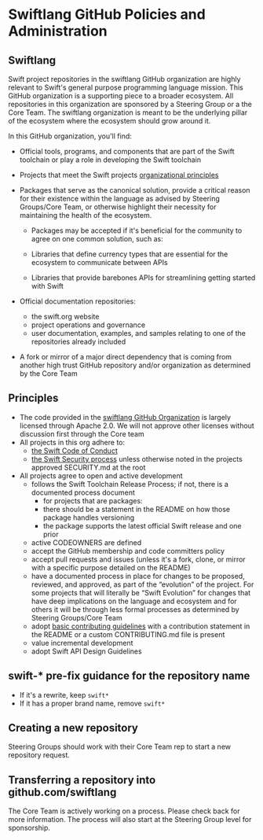 # Swiftlang GitHub Policies and Administration 

## Swiftlang

Swift project repositories in the swiftlang GitHub organization are highly relevant to Swift's general purpose programming language mission. This GitHub organization is a supporting piece to a broader ecosystem. All repositories in this organization are sponsored by a Steering Group or a the Core Team. The swiftlang organization is meant to be the underlying pillar of the ecosystem where the ecosystem should grow around it.

In this GitHub organization, you'll find:

- Official tools, programs, and components that are part of the Swift toolchain or play a role in developing the Swift toolchain

- Projects that meet the Swift projects [organizational principles](##Principles) 

- Packages that serve as the canonical solution, provide a critical reason for their existence within the language as advised by Steering Groups/Core Team, or otherwise highlight their necessity for maintaining the health of the ecosystem.

  - Packages may be accepted if it's beneficial for the community to agree on one common solution, such as:

   - Libraries that define currency types that are essential for the ecosystem to communicate between APIs
   - Libraries that provide barebones APIs for streamlining getting started with Swift

- Official documentation repositories:

  - the swift.org website
  - project operations and governance
  - user documentation, examples, and samples relating to one of the repositories already included

- A fork or mirror of a major direct dependency that is coming from another high trust GitHub repository and/or organization as determined by the Core Team

## Principles

- The code provided in the [swiftlang GitHub Organization](github.com/swiftlang) is largely licensed through Apache 2.0. We will not approve other licenses without discussion first through the Core team
- All projects in this org adhere to:
  - [the Swift Code of Conduct](https://www.swift.org/code-of-conduct/)
  - [the Swift Security process](https://www.swift.org/support/security.html) unless otherwise noted in the projects approved SECURITY.md at the root
- All projects agree to open and active development
  - follows the Swift Toolchain Release Process; if not, there is a documented process document
      - for projects that are packages:
      - there should be a statement in the README on how those package handles versioning
      - the package supports the latest official Swift release and one prior
  - active CODEOWNERS are defined
  - accept the GitHub membership and code committers policy
  - accept pull requests and issues (unless it's a fork, clone, or mirror with a specific purpose detailed on the README)
  - have a documented process in place for changes to be proposed, reviewed, and approved, as part of the “evolution” of the project. For some projects that will literally be “Swift Evolution” for changes that have deep implications on the language and ecosystem and for others it will be through less formal processes as determined by Steering Groups/Core Team
  - adopt [basic contributing guidelines](swift.org/contributing) with a contribution statement in the README or a custom CONTRIBUTING.md file is present
  - value incremental development
  - adopt Swift API Design Guidelines

## swift-* pre-fix guidance for the repository name
- If it's a rewrite, keep `swift*`
- If it has a proper brand name, remove `swift*`

## Creating a new repository

Steering Groups should work with their Core Team rep to start a new repository request.

## Transferring a repository into github.com/swiftlang

The Core Team is actively working on a process. Please check back for more information. The process will also start at the Steering Group level for sponsorship. 
